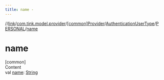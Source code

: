 ```yaml
---
title: name -
---
```

//[link](../../../../index.md)/[com.tink.model.provider](../../../index.md)/[[common]Provider](../../index.md)/[AuthenticationUserType](../index.md)/[PERSONAL](index.md)/[name](name.md)



# name  
[common]  
Content  
val [name](name.md): [String](https://kotlinlang.org/api/latest/jvm/stdlib/kotlin/-string/index.html)  



